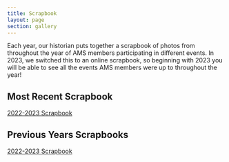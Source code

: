 ```yaml
---
title: Scrapbook
layout: page
section: gallery
---
```


Each year, our historian puts together a scrapbook of photos from throughout the year of AMS members participating in different events. In 2023, we switched this to an online scrapbook, so beginning with 2023 you will be able to see all the events AMS members were up to throughout the year!

<section>
  <h2>Most Recent Scrapbook</h2>
  <a href="https://www.canva.com/design/DAFhWNmnq9U/1CWFLqNS9PwrhEIvtzA-xA/view?utm_content=DAFhWNmnq9U&utm_campaign=designshare&utm_medium=link&utm_source=publishsharelink" class="btn btn-primary">2022-2023 Scrapbook</a>
</section>

<h2>Previous Years Scrapbooks</h2>
<a href="https://www.canva.com/design/DAFhWNmnq9U/1CWFLqNS9PwrhEIvtzA-xA/view?utm_content=DAFhWNmnq9U&utm_campaign=designshare&utm_medium=link&utm_source=publishsharelink">2022-2023 Scrapbook</a>
